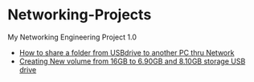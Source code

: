 # Networking-Projects
My Networking Engineering Project 1.0

- [How to share a folder from USBdrive to another PC thru Network](https://github.com/CryptaRoma16/Networking-Projects/blob/main/USB%20drive%20sharedfolder.md)
- [Creating New volume from 16GB to 6.90GB and 8.10GB storage USB drive](https://github.com/CryptaRoma16/Networking-Projects/blob/main/Create%20new%20volume%20storage.md)
